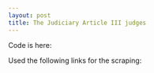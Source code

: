 ```yaml
---
layout: post
title: The Judiciary Article III judges 
---
```


Code is here:

Used the following links for the scraping:

